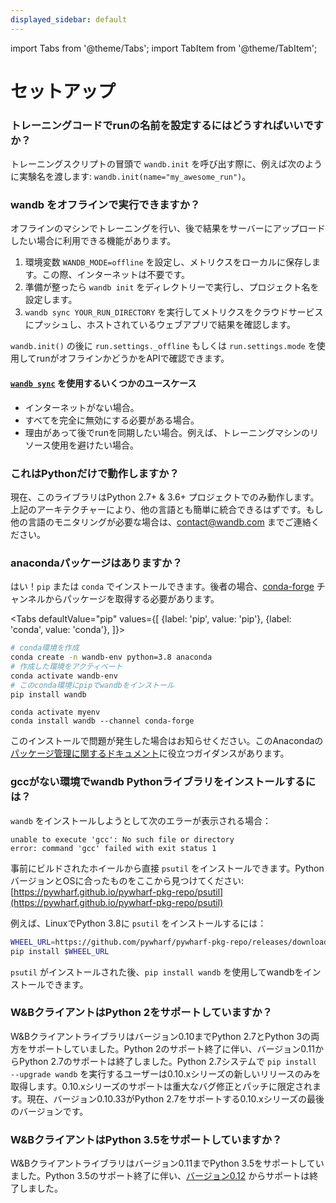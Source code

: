 ```yaml
---
displayed_sidebar: default
---
```


import Tabs from '@theme/Tabs';
import TabItem from '@theme/TabItem';


# セットアップ

### トレーニングコードでrunの名前を設定するにはどうすればいいですか？

トレーニングスクリプトの冒頭で `wandb.init` を呼び出す際に、例えば次のように実験名を渡します: `wandb.init(name="my_awesome_run")`。

### wandb をオフラインで実行できますか？

オフラインのマシンでトレーニングを行い、後で結果をサーバーにアップロードしたい場合に利用できる機能があります。

1. 環境変数 `WANDB_MODE=offline` を設定し、メトリクスをローカルに保存します。この際、インターネットは不要です。
2. 準備が整ったら `wandb init` をディレクトリーで実行し、プロジェクト名を設定します。
3. `wandb sync YOUR_RUN_DIRECTORY` を実行してメトリクスをクラウドサービスにプッシュし、ホストされているウェブアプリで結果を確認します。

`wandb.init()` の後に `run.settings._offline` もしくは `run.settings.mode` を使用してrunがオフラインかどうかをAPIで確認できます。

#### [`wandb sync`](../../ref/cli/wandb-sync.md) を使用するいくつかのユースケース

* インターネットがない場合。
* すべてを完全に無効にする必要がある場合。
* 理由があって後でrunを同期したい場合。例えば、トレーニングマシンのリソース使用を避けたい場合。

### これはPythonだけで動作しますか？

現在、このライブラリはPython 2.7+ & 3.6+ プロジェクトでのみ動作します。上記のアーキテクチャーにより、他の言語とも簡単に統合できるはずです。もし他の言語のモニタリングが必要な場合は、[contact@wandb.com](mailto:contact@wandb.com) までご連絡ください。

### anacondaパッケージはありますか？

はい！`pip` または `conda` でインストールできます。後者の場合、[conda-forge](https://conda-forge.org) チャンネルからパッケージを取得する必要があります。

<Tabs
  defaultValue="pip"
  values={[
    {label: 'pip', value: 'pip'},
    {label: 'conda', value: 'conda'},
  ]}>
  <TabItem value="pip">

```bash
# conda環境を作成
conda create -n wandb-env python=3.8 anaconda
# 作成した環境をアクティベート
conda activate wandb-env
# このconda環境にpipでwandbをインストール
pip install wandb
```

  </TabItem>
  <TabItem value="conda">

```
conda activate myenv
conda install wandb --channel conda-forge
```

  </TabItem>
</Tabs>

このインストールで問題が発生した場合はお知らせください。このAnacondaの[パッケージ管理に関するドキュメント](https://docs.conda.io/projects/conda/en/latest/user-guide/tasks/manage-pkgs.html)に役立つガイダンスがあります。

### gccがない環境でwandb Pythonライブラリをインストールするには？

`wandb` をインストールしようとして次のエラーが表示される場合：

```
unable to execute 'gcc': No such file or directory
error: command 'gcc' failed with exit status 1
```

事前にビルドされたホイールから直接 `psutil` をインストールできます。PythonバージョンとOSに合ったものをここから見つけてください: [https://pywharf.github.io/pywharf-pkg-repo/psutil](https://pywharf.github.io/pywharf-pkg-repo/psutil)

例えば、LinuxでPython 3.8に `psutil` をインストールするには：

```bash
WHEEL_URL=https://github.com/pywharf/pywharf-pkg-repo/releases/download/psutil-5.7.0-cp38-cp38-manylinux2010_x86_64.whl/psutil-5.7.0-cp38-cp38-manylinux2010_x86_64.whl#sha256=adc36dabdff0b9a4c84821ef5ce45848f30b8a01a1d5806316e068b5fd669c6d
pip install $WHEEL_URL
```

`psutil` がインストールされた後、`pip install wandb` を使用してwandbをインストールできます。

### W&BクライアントはPython 2をサポートしていますか？ <a href="#eol-python27" id="eol-python27"></a>

W&Bクライアントライブラリはバージョン0.10までPython 2.7とPython 3の両方をサポートしていました。Python 2のサポート終了に伴い、バージョン0.11からPython 2.7のサポートは終了しました。Python 2.7システムで `pip install --upgrade wandb` を実行するユーザーは0.10.xシリーズの新しいリリースのみを取得します。0.10.xシリーズのサポートは重大なバグ修正とパッチに限定されます。現在、バージョン0.10.33がPython 2.7をサポートする0.10.xシリーズの最後のバージョンです。

### W&BクライアントはPython 3.5をサポートしていますか？ <a href="#eol-python35" id="eol-python35"></a>

W&Bクライアントライブラリはバージョン0.11までPython 3.5をサポートしていました。Python 3.5のサポート終了に伴い、[バージョン0.12](https://github.com/wandb/wandb/releases/tag/v0.12.0) からサポートは終了しました。